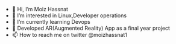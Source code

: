 - 👋 Hi, I’m Moiz Hassnat
- 👀 I’m interested in Linux,Developer operations
- 🌱 I’m currently learning Devops
- 💞️ Developed AR(Augmented Reality) App as a final year project 
- 📫 How to reach me on twitter @moizhassnat1

<!---
MOIZ-PK/MOIZ-PK is a ✨ special ✨ repository because its `README.md` (this file) appears on your GitHub profile.
You can click the Preview link to take a look at your changes.
--->
